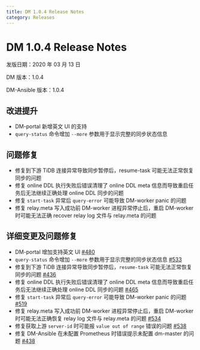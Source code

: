 ```yaml
---
title: DM 1.0.4 Release Notes
category: Releases
---
```


# DM 1.0.4 Release Notes

发版日期：2020 年 03 月 13 日

DM 版本：1.0.4

DM-Ansible 版本：1.0.4

## 改进提升

- DM-portal 新增英文 UI 的支持
- `query-status` 命令增加 `--more` 参数用于显示完整的同步状态信息

## 问题修复

- 修复到下游 TiDB 连接异常导致同步暂停后，resume-task 可能无法正常恢复同步的问题
- 修复 online DDL 执行失败后错误清理了 online DDL meta 信息而导致重启任务后无法继续正确处理 online DDL 同步的问题
- 修复 `start-task` 异常后 `query-error` 可能导致 DM-worker panic 的问题
- 修复 relay.meta 写入成功前 DM-worker 进程异常停止后，重启 DM-worker 时可能无法正确 recover relay log 文件与 relay.meta 的问题

## 详细变更及问题修复

- DM-portal 增加支持英文 UI [#480](https://github.com/pingcap/dm/pull/480)
- `query-status` 命令增加 `--more` 参数用于显示完整的同步状态信息 [#533](https://github.com/pingcap/dm/pull/533)
- 修复到下游 TiDB 连接异常导致同步暂停后，`resume-task` 可能无法正常恢复同步的问题 [#436](https://github.com/pingcap/dm/pull/436)
- 修复 online DDL 执行失败后错误清理了 online DDL meta 信息而导致重启任务后无法继续正确处理 online DDL 同步的问题 [#465](https://github.com/pingcap/dm/pull/465)
- 修复 `start-task` 异常后 `query-error` 可能导致 DM-worker panic 的问题 [#519](https://github.com/pingcap/dm/pull/519)
- 修复 relay.meta 写入成功前 DM-worker 进程异常停止后，重启 DM-worker 时可能无法正确恢复 relay log 文件与 relay.meta 的问题 [#534](https://github.com/pingcap/dm/pull/534)
- 修复获取上游 `server-id` 时可能报 `value out of range` 错误的问题 [#538](https://github.com/pingcap/dm/pull/538)
- 修复 DM-Ansible 在未配置 Prometheus 时错误提示未配置 dm-master 的问题 [#438](https://github.com/pingcap/dm/pull/438)
